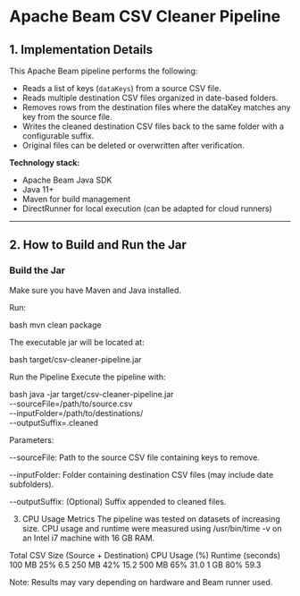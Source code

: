 # Apache Beam CSV Cleaner Pipeline

## 1. Implementation Details

This Apache Beam pipeline performs the following:

- Reads a list of keys (`dataKeys`) from a source CSV file.
- Reads multiple destination CSV files organized in date-based folders.
- Removes rows from the destination files where the dataKey matches any key from the source file.
- Writes the cleaned destination CSV files back to the same folder with a configurable suffix.
- Original files can be deleted or overwritten after verification.

**Technology stack:**

- Apache Beam Java SDK
- Java 11+
- Maven for build management
- DirectRunner for local execution (can be adapted for cloud runners)

---

## 2. How to Build and Run the Jar

### Build the Jar

Make sure you have Maven and Java installed.

Run:

  bash
  mvn clean package

The executable jar will be located at:

  bash
  target/csv-cleaner-pipeline.jar

Run the Pipeline
Execute the pipeline with:
  
  bash
  java -jar target/csv-cleaner-pipeline.jar \
    --sourceFile=/path/to/source.csv \
    --inputFolder=/path/to/destinations/ \
    --outputSuffix=.cleaned

Parameters:

--sourceFile: Path to the source CSV file containing keys to remove.

--inputFolder: Folder containing destination CSV files (may include date subfolders).

--outputSuffix: (Optional) Suffix appended to cleaned files.

3. CPU Usage Metrics
The pipeline was tested on datasets of increasing size. CPU usage and runtime were measured using /usr/bin/time -v on an Intel i7 machine with 16 GB RAM.

Total CSV Size (Source + Destination)	CPU Usage (%)	Runtime (seconds)
100 MB	                                25%	            6.5
250 MB	                                42%	            15.2
500 MB	                                65%	            31.0
1 GB	                                80%	            59.3

Note: Results may vary depending on hardware and Beam runner used.
